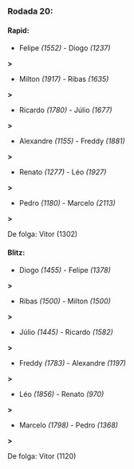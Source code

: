 ### Rodada 20:

#### Rapid:

* Felipe *(1552)*     -     Diogo *(1237)*

 **>** 
* Milton *(1917)*     -     Ribas *(1635)*

 **>** 
* Ricardo *(1780)*     -     Júlio *(1677)*

 **>** 
* Alexandre *(1155)*     -     Freddy *(1881)*

 **>** 
* Renato *(1277)*     -     Léo *(1927)*

 **>** 
* Pedro *(1180)*     -     Marcelo *(2113)*

 **>** 

De folga: Vitor (1302)

#### Blitz:

* Diogo *(1455)*     -     Felipe *(1378)*

 **>** 
* Ribas *(1500)*     -     Milton *(1500)*

 **>** 
* Júlio *(1445)*     -     Ricardo *(1582)*

 **>** 
* Freddy *(1783)*     -     Alexandre *(1197)*

 **>** 
* Léo *(1856)*     -     Renato *(970)*

 **>** 
* Marcelo *(1798)*     -     Pedro *(1368)*

 **>** 

De folga: Vitor (1120)


